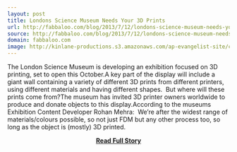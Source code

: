 ```yaml
---
layout: post
title: Londons Science Museum Needs Your 3D Prints
url: http://fabbaloo.com/blog/2013/7/12/londons-science-museum-needs-your-3d-prints.html
source: http://fabbaloo.com/blog/2013/7/12/londons-science-museum-needs-your-3d-prints.html
domain: fabbaloo.com
image: http://kinlane-productions.s3.amazonaws.com/ap-evangelist-site/curated/screenshots/10938_fabbaloo_com.png
---
```


<p>The London Science Museum is developing an exhibition focused on 3D printing, set to open this October.A key part of the display will include a giant wall containing a variety of different 3D prints from different printers, using different materials and having different shapes.  But where will these prints come from?The museum has invited 3D printer owners worldwide to produce and donate objects to this display.According to the museums Exhibition Content Developer Rohan Mehra:  We’re after the widest range of materials/colours possible, so not just FDM but any other process too, so long as the object is (mostly) 3D printed.</p>
<center><p><a href="http://fabbaloo.com/blog/2013/7/12/londons-science-museum-needs-your-3d-prints.html" style='padding:25px; font-sze:18px; font-weight: bold;'>Read Full Story</a></p></center>
